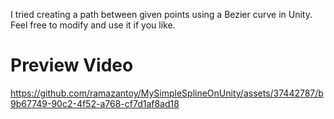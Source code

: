 
I tried creating a path between given points using a Bezier curve in Unity. Feel free to modify and use it if you like.

# Preview Video 



https://github.com/ramazantoy/MySimpleSplineOnUnity/assets/37442787/b9b67749-90c2-4f52-a768-cf7d1af8ad18

